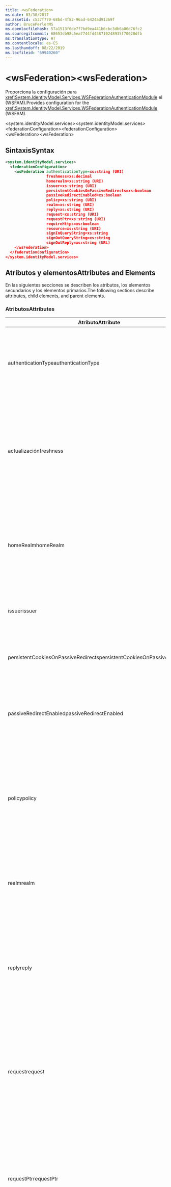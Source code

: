 ```yaml
---
title: <wsFederation>
ms.date: 03/30/2017
ms.assetid: c537f770-68bd-4f82-96ad-6424ad91369f
author: BrucePerlerMS
ms.openlocfilehash: 57a1513f6de7f7bd9ea441b6cbc3db6a06d76fc2
ms.sourcegitcommit: 68653db98c5ea7744fd438710248935f70020dfb
ms.translationtype: HT
ms.contentlocale: es-ES
ms.lasthandoff: 08/22/2019
ms.locfileid: "69940260"
---
```

# <a name="wsfederation"></a><span data-ttu-id="9fb8b-101">\<wsFederation></span><span class="sxs-lookup"><span data-stu-id="9fb8b-101">\<wsFederation></span></span>
<span data-ttu-id="9fb8b-102">Proporciona la configuración para <xref:System.IdentityModel.Services.WSFederationAuthenticationModule> el (WSFAM).</span><span class="sxs-lookup"><span data-stu-id="9fb8b-102">Provides configuration for the <xref:System.IdentityModel.Services.WSFederationAuthenticationModule> (WSFAM).</span></span>  
  
<span data-ttu-id="9fb8b-103">\<system.identityModel.services></span><span class="sxs-lookup"><span data-stu-id="9fb8b-103">\<system.identityModel.services></span></span>  
<span data-ttu-id="9fb8b-104">\<federationConfiguration></span><span class="sxs-lookup"><span data-stu-id="9fb8b-104">\<federationConfiguration></span></span>  
<span data-ttu-id="9fb8b-105">\<wsFederation></span><span class="sxs-lookup"><span data-stu-id="9fb8b-105">\<wsFederation></span></span>  
  
## <a name="syntax"></a><span data-ttu-id="9fb8b-106">Sintaxis</span><span class="sxs-lookup"><span data-stu-id="9fb8b-106">Syntax</span></span>  
  
```xml
<system.identityModel.services>  
  <federationConfiguration>  
    <wsFederation authenticationType=xs:string (URI)  
                  freshness=xs:decimal  
                  homerealm=xs:string (URI)  
                  issuer=xs:string (URI)  
                  persistentCookiesOnPassiveRedirects=xs:boolean  
                  passiveRedirectEnabled=xs:boolean  
                  policy=xs:string (URI)  
                  realm=xs:string (URI)  
                  reply=xs:string (URI)  
                  request=xs:string (URI)  
                  requestPtr=xs:string (URI)  
                  requireHttps=xs:boolean  
                  resource=xs:string (URI)  
                  signInQueryString=xs:string  
                  signOutQueryString=xs:string  
                  signOutReply=xs:string (URL)  
    </wsFederation>  
  </federationConfiguration>  
</system.identityModel.services>  
```  
  
## <a name="attributes-and-elements"></a><span data-ttu-id="9fb8b-107">Atributos y elementos</span><span class="sxs-lookup"><span data-stu-id="9fb8b-107">Attributes and Elements</span></span>  
 <span data-ttu-id="9fb8b-108">En las siguientes secciones se describen los atributos, los elementos secundarios y los elementos primarios.</span><span class="sxs-lookup"><span data-stu-id="9fb8b-108">The following sections describe attributes, child elements, and parent elements.</span></span>  
  
### <a name="attributes"></a><span data-ttu-id="9fb8b-109">Atributos</span><span class="sxs-lookup"><span data-stu-id="9fb8b-109">Attributes</span></span>  
  
|<span data-ttu-id="9fb8b-110">Atributo</span><span class="sxs-lookup"><span data-stu-id="9fb8b-110">Attribute</span></span>|<span data-ttu-id="9fb8b-111">DESCRIPCIÓN</span><span class="sxs-lookup"><span data-stu-id="9fb8b-111">Description</span></span>|  
|---------------|-----------------|  
|<span data-ttu-id="9fb8b-112">authenticationType</span><span class="sxs-lookup"><span data-stu-id="9fb8b-112">authenticationType</span></span>|<span data-ttu-id="9fb8b-113">URI que especifica el tipo de autenticación.</span><span class="sxs-lookup"><span data-stu-id="9fb8b-113">A URI that specifies the authentication type.</span></span> <span data-ttu-id="9fb8b-114">Establece el parámetro wauth de la solicitud de inicio de sesión de WS-Federation.</span><span class="sxs-lookup"><span data-stu-id="9fb8b-114">Sets the WS-Federation sign-in request wauth parameter.</span></span> <span data-ttu-id="9fb8b-115">Opcional.</span><span class="sxs-lookup"><span data-stu-id="9fb8b-115">Optional.</span></span> <span data-ttu-id="9fb8b-116">El valor predeterminado es una cadena vacía, que especifica que el parámetro wauth no se incluye en la solicitud.</span><span class="sxs-lookup"><span data-stu-id="9fb8b-116">The default is an empty string, which specifies that the wauth parameter is not included in the request.</span></span>|  
|<span data-ttu-id="9fb8b-117">actualización</span><span class="sxs-lookup"><span data-stu-id="9fb8b-117">freshness</span></span>|<span data-ttu-id="9fb8b-118">La antigüedad máxima deseada de las solicitudes de autenticación, en minutos.</span><span class="sxs-lookup"><span data-stu-id="9fb8b-118">The desired maximum age of authentication requests, in minutes.</span></span> <span data-ttu-id="9fb8b-119">Establece el parámetro wfresh de la solicitud de inicio de sesión de WS-Federation.</span><span class="sxs-lookup"><span data-stu-id="9fb8b-119">Sets the WS-Federation sign-in request wfresh parameter.</span></span> <span data-ttu-id="9fb8b-120">Opcional.</span><span class="sxs-lookup"><span data-stu-id="9fb8b-120">Optional.</span></span> <span data-ttu-id="9fb8b-121">El valor predeterminado es cero.</span><span class="sxs-lookup"><span data-stu-id="9fb8b-121">The default is zero.</span></span> <span data-ttu-id="9fb8b-122">Opcional.</span><span class="sxs-lookup"><span data-stu-id="9fb8b-122">Optional.</span></span> <span data-ttu-id="9fb8b-123">**Advertencia:**  En la siguiente versión de .NET Framework 4,5, el `freshness` atributo será de tipo `xs:string` y `null`su valor predeterminado será.</span><span class="sxs-lookup"><span data-stu-id="9fb8b-123">**Warning:**  In the next release of .NET Framework 4.5, the `freshness` attribute will be of type `xs:string` and its default value will be `null`.</span></span>|  
|<span data-ttu-id="9fb8b-124">homeRealm</span><span class="sxs-lookup"><span data-stu-id="9fb8b-124">homeRealm</span></span>|<span data-ttu-id="9fb8b-125">Dominio de inicio del proveedor de identidades (IdP) que se va a usar para la autenticación.</span><span class="sxs-lookup"><span data-stu-id="9fb8b-125">The home realm of the identity provider (IdP) to use for authentication.</span></span> <span data-ttu-id="9fb8b-126">Establece el parámetro whr de solicitud de inicio de sesión de WS-Federation.</span><span class="sxs-lookup"><span data-stu-id="9fb8b-126">Sets the WS-Federation sign-in request whr parameter.</span></span> <span data-ttu-id="9fb8b-127">Opcional.</span><span class="sxs-lookup"><span data-stu-id="9fb8b-127">Optional.</span></span> <span data-ttu-id="9fb8b-128">El valor predeterminado es una cadena vacía, que especifica que el parámetro whr no se incluye en la solicitud.</span><span class="sxs-lookup"><span data-stu-id="9fb8b-128">The default is an empty string, which specifies that the whr parameter is not included in the request.</span></span>|  
|<span data-ttu-id="9fb8b-129">issuer</span><span class="sxs-lookup"><span data-stu-id="9fb8b-129">issuer</span></span>|<span data-ttu-id="9fb8b-130">El URI del emisor de tokens previsto.</span><span class="sxs-lookup"><span data-stu-id="9fb8b-130">The URI of the intended token issuer.</span></span> <span data-ttu-id="9fb8b-131">Establece la dirección URL base de las solicitudes de inicio de sesión y las solicitudes de cierre de sesión de WS-Federation necesarias.</span><span class="sxs-lookup"><span data-stu-id="9fb8b-131">Sets the base URL of WS-Federation sign-in requests and sign-out requests Required.</span></span>|  
|<span data-ttu-id="9fb8b-132">persistentCookiesOnPassiveRedirects</span><span class="sxs-lookup"><span data-stu-id="9fb8b-132">persistentCookiesOnPassiveRedirects</span></span>|<span data-ttu-id="9fb8b-133">Especifica si las cookies persistentes se emiten en la autenticación.</span><span class="sxs-lookup"><span data-stu-id="9fb8b-133">Specifies whether persistent cookies are issued on authentication.</span></span> <span data-ttu-id="9fb8b-134">Opcional.</span><span class="sxs-lookup"><span data-stu-id="9fb8b-134">Optional.</span></span> <span data-ttu-id="9fb8b-135">El valor predeterminado es "false", no se emiten cookies.</span><span class="sxs-lookup"><span data-stu-id="9fb8b-135">The default is "false", cookies are not issued.</span></span>|  
|<span data-ttu-id="9fb8b-136">passiveRedirectEnabled</span><span class="sxs-lookup"><span data-stu-id="9fb8b-136">passiveRedirectEnabled</span></span>|<span data-ttu-id="9fb8b-137">Especifica si el WSFAM está habilitado para redirigir automáticamente las solicitudes no autorizadas a un STS.</span><span class="sxs-lookup"><span data-stu-id="9fb8b-137">Specifies whether the WSFAM is enabled to automatically redirect unauthorized requests to an STS.</span></span> <span data-ttu-id="9fb8b-138">Opcional.</span><span class="sxs-lookup"><span data-stu-id="9fb8b-138">Optional.</span></span> <span data-ttu-id="9fb8b-139">El valor predeterminado es "true", las solicitudes no autorizadas se redirigen automáticamente.</span><span class="sxs-lookup"><span data-stu-id="9fb8b-139">The default is "true", unauthorized requests are automatically redirected.</span></span>|  
|<span data-ttu-id="9fb8b-140">policy</span><span class="sxs-lookup"><span data-stu-id="9fb8b-140">policy</span></span>|<span data-ttu-id="9fb8b-141">Una dirección URL que especifica la ubicación de la directiva relevante que se va a usar en las solicitudes de inicio de sesión.</span><span class="sxs-lookup"><span data-stu-id="9fb8b-141">A URL that specifies the location of the relevant policy to use on sign-in requests.</span></span> <span data-ttu-id="9fb8b-142">El valor predeterminado es una cadena vacía.</span><span class="sxs-lookup"><span data-stu-id="9fb8b-142">The default is an empty string.</span></span> <span data-ttu-id="9fb8b-143">Establece el parámetro WP de la solicitud de inicio de sesión de WS-Federation.</span><span class="sxs-lookup"><span data-stu-id="9fb8b-143">Sets the WS-Federation sign-in request wp parameter.</span></span> <span data-ttu-id="9fb8b-144">Opcional.</span><span class="sxs-lookup"><span data-stu-id="9fb8b-144">Optional.</span></span> <span data-ttu-id="9fb8b-145">El valor predeterminado es una cadena vacía, que especifica que el parámetro WP no se incluye en la solicitud.</span><span class="sxs-lookup"><span data-stu-id="9fb8b-145">The default is an empty string, which specifies that the wp parameter is not included in the request.</span></span>|  
|<span data-ttu-id="9fb8b-146">realm</span><span class="sxs-lookup"><span data-stu-id="9fb8b-146">realm</span></span>|<span data-ttu-id="9fb8b-147">El URI del territorio solicitante.</span><span class="sxs-lookup"><span data-stu-id="9fb8b-147">The URI of the requesting realm.</span></span> <span data-ttu-id="9fb8b-148">(Un URI que identifica al usuario de confianza (RP) en el servicio de token de seguridad (STS)). Establece el parámetro de la solicitud de inicio de sesión de WS-Federation wtrealm.</span><span class="sxs-lookup"><span data-stu-id="9fb8b-148">(A URI that identifies the relying party (RP) to the security token service (STS).) Sets the request wtrealm WS-Federation sign-in request parameter.</span></span> <span data-ttu-id="9fb8b-149">Necesario.</span><span class="sxs-lookup"><span data-stu-id="9fb8b-149">Required.</span></span>|  
|<span data-ttu-id="9fb8b-150">reply</span><span class="sxs-lookup"><span data-stu-id="9fb8b-150">reply</span></span>|<span data-ttu-id="9fb8b-151">Una dirección URL que identifica la dirección en la que la aplicación de usuario de confianza (RP) desea recibir respuestas del servicio de token de seguridad (STS).</span><span class="sxs-lookup"><span data-stu-id="9fb8b-151">A URL that identifies the address at which the relying party (RP) application would like to receive replies from the Security Token Service (STS).</span></span> <span data-ttu-id="9fb8b-152">Establece el parámetro wreply de la solicitud de inicio de sesión de WS-Federation.</span><span class="sxs-lookup"><span data-stu-id="9fb8b-152">Sets the WS-Federation sign-in request wreply parameter.</span></span> <span data-ttu-id="9fb8b-153">Opcional.</span><span class="sxs-lookup"><span data-stu-id="9fb8b-153">Optional.</span></span> <span data-ttu-id="9fb8b-154">El valor predeterminado es una cadena vacía, que especifica que el parámetro wreply no se incluye en la solicitud.</span><span class="sxs-lookup"><span data-stu-id="9fb8b-154">The default is an empty string, which specifies that the wreply parameter is not included in the request.</span></span>|  
|<span data-ttu-id="9fb8b-155">request</span><span class="sxs-lookup"><span data-stu-id="9fb8b-155">request</span></span>|<span data-ttu-id="9fb8b-156">Solicitud de emisión de tokens.</span><span class="sxs-lookup"><span data-stu-id="9fb8b-156">The token issuance request.</span></span> <span data-ttu-id="9fb8b-157">Establece el parámetro wreq de la solicitud de inicio de sesión de WS-Federation.</span><span class="sxs-lookup"><span data-stu-id="9fb8b-157">Sets the WS-Federation sign-in request wreq parameter.</span></span> <span data-ttu-id="9fb8b-158">Opcional.</span><span class="sxs-lookup"><span data-stu-id="9fb8b-158">Optional.</span></span> <span data-ttu-id="9fb8b-159">El valor predeterminado es una cadena vacía, que especifica que el parámetro wreq no se incluye en la solicitud.</span><span class="sxs-lookup"><span data-stu-id="9fb8b-159">The default is an empty string, which specifies that the wreq parameter is not included in the request.</span></span> <span data-ttu-id="9fb8b-160">No incluir wreq o el parámetro wreqptr en la solicitud implica que el STS sabe qué tipo de token se debe emitir.</span><span class="sxs-lookup"><span data-stu-id="9fb8b-160">Not including the wreq or the wreqptr parameter in the request implies that the STS knows what kind of token to issue.</span></span>|  
|<span data-ttu-id="9fb8b-161">requestPtr</span><span class="sxs-lookup"><span data-stu-id="9fb8b-161">requestPtr</span></span>|<span data-ttu-id="9fb8b-162">Una dirección URL que especifica la ubicación de la solicitud de emisión de tokens.</span><span class="sxs-lookup"><span data-stu-id="9fb8b-162">A URL that specifies the location of the token issuance request.</span></span> <span data-ttu-id="9fb8b-163">Establece el parámetro wreqptr de la solicitud.</span><span class="sxs-lookup"><span data-stu-id="9fb8b-163">Sets the request wreqptr parameter.</span></span> <span data-ttu-id="9fb8b-164">Opcional.</span><span class="sxs-lookup"><span data-stu-id="9fb8b-164">Optional.</span></span> <span data-ttu-id="9fb8b-165">El valor predeterminado es una cadena vacía, que especifica que el parámetro wreqptr no se incluye en la solicitud.</span><span class="sxs-lookup"><span data-stu-id="9fb8b-165">The default is an empty string, which specifies that the wreqptr parameter is not included in the request.</span></span> <span data-ttu-id="9fb8b-166">No incluir wreq o el parámetro wreqptr en la solicitud implica que el STS sabe qué tipo de token se debe emitir.</span><span class="sxs-lookup"><span data-stu-id="9fb8b-166">Not including the wreq or the wreqptr parameter in the request implies that the STS knows what kind of token to issue.</span></span>|  
|<span data-ttu-id="9fb8b-167">requireHttps</span><span class="sxs-lookup"><span data-stu-id="9fb8b-167">requireHttps</span></span>|<span data-ttu-id="9fb8b-168">Especifica si la comunicación con el servicio de token de seguridad (STS) debe usar el protocolo HTTPS.</span><span class="sxs-lookup"><span data-stu-id="9fb8b-168">Specifies whether communication with the security token service (STS) must use HTTPS protocol.</span></span> <span data-ttu-id="9fb8b-169">Opcional.</span><span class="sxs-lookup"><span data-stu-id="9fb8b-169">Optional.</span></span> <span data-ttu-id="9fb8b-170">El valor predeterminado es "true", se debe usar HTTPS.</span><span class="sxs-lookup"><span data-stu-id="9fb8b-170">The default is "true", HTTPS must be used.</span></span>|  
|<span data-ttu-id="9fb8b-171">resource</span><span class="sxs-lookup"><span data-stu-id="9fb8b-171">resource</span></span>|<span data-ttu-id="9fb8b-172">Un URI que identifica el recurso al que se tiene acceso, el usuario de confianza (RP), para el servicio de token de seguridad (STS).</span><span class="sxs-lookup"><span data-stu-id="9fb8b-172">A URI that identifies the resource being accessed, the relying party (RP), to the to the security token service (STS).</span></span> <span data-ttu-id="9fb8b-173">Opcional.</span><span class="sxs-lookup"><span data-stu-id="9fb8b-173">Optional.</span></span> <span data-ttu-id="9fb8b-174">Establece el parámetro WRES de la solicitud de inicio de sesión de WS-Federation.</span><span class="sxs-lookup"><span data-stu-id="9fb8b-174">Sets the WS-Federation sign-in request wres parameter.</span></span> <span data-ttu-id="9fb8b-175">Opcional.</span><span class="sxs-lookup"><span data-stu-id="9fb8b-175">Optional.</span></span> <span data-ttu-id="9fb8b-176">El valor predeterminado es una cadena vacía, que especifica que el parámetro WRES no se incluye en la solicitud.</span><span class="sxs-lookup"><span data-stu-id="9fb8b-176">The default is an empty string, which specifies that the wres parameter is not included in the request.</span></span> <span data-ttu-id="9fb8b-177">**Nota:** WRES es un parámetro heredado.</span><span class="sxs-lookup"><span data-stu-id="9fb8b-177">**Note:**  wres is a legacy parameter.</span></span> <span data-ttu-id="9fb8b-178">En su `realm` lugar, especifique el atributo para usar el parámetro wtrealm.</span><span class="sxs-lookup"><span data-stu-id="9fb8b-178">Specify the `realm` attribute to use the wtrealm parameter instead.</span></span>|  
|<span data-ttu-id="9fb8b-179">signInQueryString</span><span class="sxs-lookup"><span data-stu-id="9fb8b-179">signInQueryString</span></span>|<span data-ttu-id="9fb8b-180">Proporciona un punto de extensibilidad para especificar los parámetros de consulta definidos por la aplicación en la dirección URL de la solicitud de inicio de sesión de WS-Federation.</span><span class="sxs-lookup"><span data-stu-id="9fb8b-180">Provides an extensibility point to specify application defined query parameters in the WS-Federation sign-in request URL.</span></span> <span data-ttu-id="9fb8b-181">Opcional.</span><span class="sxs-lookup"><span data-stu-id="9fb8b-181">Optional.</span></span> <span data-ttu-id="9fb8b-182">El valor predeterminado es una cadena vacía, que especifica que no debe incluirse ningún parámetro adicional en la solicitud.</span><span class="sxs-lookup"><span data-stu-id="9fb8b-182">The default is an empty string, which specifies that no additional parameters should be included in the request.</span></span> <span data-ttu-id="9fb8b-183">Los parámetros se especifican como un fragmento de cadena de consulta con el `"param1=value1&param2=value2&param3=value3"` siguiente formato: y así sucesivamente.</span><span class="sxs-lookup"><span data-stu-id="9fb8b-183">The parameters are specified as a query string fragment using the following form: `"param1=value1&param2=value2&param3=value3"` and so on.</span></span> <span data-ttu-id="9fb8b-184">**Nota:**  En un archivo de configuración, el carácter "&" de la cadena de consulta debe especificarse mediante su `&`referencia de entidad,.</span><span class="sxs-lookup"><span data-stu-id="9fb8b-184">**Note:**  In a configuration file the ‘&" character in the query string must be specified using its entity reference, `&`.</span></span>|  
|<span data-ttu-id="9fb8b-185">signOutQueryString</span><span class="sxs-lookup"><span data-stu-id="9fb8b-185">signOutQueryString</span></span>|<span data-ttu-id="9fb8b-186">Proporciona un punto de extensibilidad para especificar los parámetros de consulta definidos por la aplicación en la dirección URL de la solicitud de inicio de sesión de WS-Federation.</span><span class="sxs-lookup"><span data-stu-id="9fb8b-186">Provides an extensibility point to specify application defined query parameters in the WS-Federation sign-in request URL.</span></span> <span data-ttu-id="9fb8b-187">Opcional.</span><span class="sxs-lookup"><span data-stu-id="9fb8b-187">Optional.</span></span> <span data-ttu-id="9fb8b-188">El valor predeterminado es una cadena vacía, que especifica que no debe incluirse ningún parámetro adicional en la solicitud.</span><span class="sxs-lookup"><span data-stu-id="9fb8b-188">The default is an empty string, which specifies that no additional parameters should be included in the request.</span></span> <span data-ttu-id="9fb8b-189">Los parámetros se especifican como un fragmento de cadena de consulta con el `"param1=value1&param2=value2&param3=value3"` siguiente formato: y así sucesivamente.</span><span class="sxs-lookup"><span data-stu-id="9fb8b-189">The parameters are specified as a query string fragment using the following form: `"param1=value1&param2=value2&param3=value3"` and so on.</span></span> <span data-ttu-id="9fb8b-190">**Nota:**  En un archivo de configuración, el carácter "&" de la cadena de consulta debe especificarse mediante su `&`referencia de entidad,.</span><span class="sxs-lookup"><span data-stu-id="9fb8b-190">**Note:**  In a configuration file the ‘&" character in the query string must be specified using its entity reference, `&`.</span></span>|  
|<span data-ttu-id="9fb8b-191">signOutReply</span><span class="sxs-lookup"><span data-stu-id="9fb8b-191">signOutReply</span></span>|<span data-ttu-id="9fb8b-192">Especifica la dirección URL a la que el servicio de token de seguridad (STS) debe redirigir al cliente durante el cierre de sesión pasivo a través del protocolo WS-Federation.</span><span class="sxs-lookup"><span data-stu-id="9fb8b-192">Specifies the URL to which the client should be redirected by the security token service (STS) during passive sign-out through the WS-Federation protocol.</span></span> <span data-ttu-id="9fb8b-193">Establece el parámetro wreply en una solicitud de cierre de sesión de WS-Federation.</span><span class="sxs-lookup"><span data-stu-id="9fb8b-193">Sets the wreply parameter on a WS-Federation sign-out request.</span></span> <span data-ttu-id="9fb8b-194">Opcional.</span><span class="sxs-lookup"><span data-stu-id="9fb8b-194">Optional.</span></span> <span data-ttu-id="9fb8b-195">El valor predeterminado es una cadena vacía, que especifica que no debe incluirse ningún parámetro adicional en la solicitud.</span><span class="sxs-lookup"><span data-stu-id="9fb8b-195">The default is an empty string, which specifies that no additional parameters should be included in the request.</span></span>|  
  
### <a name="child-elements"></a><span data-ttu-id="9fb8b-196">Elementos secundarios</span><span class="sxs-lookup"><span data-stu-id="9fb8b-196">Child Elements</span></span>  
 <span data-ttu-id="9fb8b-197">None</span><span class="sxs-lookup"><span data-stu-id="9fb8b-197">None</span></span>  
  
### <a name="parent-elements"></a><span data-ttu-id="9fb8b-198">Elementos primarios</span><span class="sxs-lookup"><span data-stu-id="9fb8b-198">Parent Elements</span></span>  
  
|<span data-ttu-id="9fb8b-199">Elemento</span><span class="sxs-lookup"><span data-stu-id="9fb8b-199">Element</span></span>|<span data-ttu-id="9fb8b-200">DESCRIPCIÓN</span><span class="sxs-lookup"><span data-stu-id="9fb8b-200">Description</span></span>|  
|-------------|-----------------|  
|[<span data-ttu-id="9fb8b-201">\<federationConfiguration></span><span class="sxs-lookup"><span data-stu-id="9fb8b-201">\<federationConfiguration></span></span>](federationconfiguration.md)|<span data-ttu-id="9fb8b-202">Contiene la configuración que configura el <xref:System.IdentityModel.Services.WSFederationAuthenticationModule> (WSFAM) y el <xref:System.IdentityModel.Services.SessionAuthenticationModule> (SAM).</span><span class="sxs-lookup"><span data-stu-id="9fb8b-202">Contains the settings that configure the <xref:System.IdentityModel.Services.WSFederationAuthenticationModule> (WSFAM) and the <xref:System.IdentityModel.Services.SessionAuthenticationModule> (SAM).</span></span>|  
  
## <a name="remarks"></a><span data-ttu-id="9fb8b-203">Comentarios</span><span class="sxs-lookup"><span data-stu-id="9fb8b-203">Remarks</span></span>  
 <span data-ttu-id="9fb8b-204">Puede usar el `<wsFederation>` elemento para configurar los valores predeterminados de los parámetros de WS-Federation y el comportamiento predeterminado de WSFAM.</span><span class="sxs-lookup"><span data-stu-id="9fb8b-204">You can use the `<wsFederation>` element to configure default WS-Federation parameter settings and default behavior for the WSFAM.</span></span> <span data-ttu-id="9fb8b-205">La configuración de los parámetros de WS- `<wsFederation>` Federation se define en las propiedades equivalentes del conjunto de elementos expuestas por la <xref:System.IdentityModel.Services.WSFederationAuthenticationModule> clase.</span><span class="sxs-lookup"><span data-stu-id="9fb8b-205">WS-Federation parameter settings defined under the `<wsFederation>` element set equivalent properties exposed by the <xref:System.IdentityModel.Services.WSFederationAuthenticationModule> class.</span></span> <span data-ttu-id="9fb8b-206">Estas propiedades siguen siendo las mismas para todas las solicitudes emitidas por WSFAM.</span><span class="sxs-lookup"><span data-stu-id="9fb8b-206">These properties remain the same for every request issued by the WSFAM.</span></span> <span data-ttu-id="9fb8b-207">Puede cambiar los parámetros de WS-Federation dinámicamente durante el procesamiento de la solicitud agregando controladores de eventos para los eventos expuestos por WSFAM; por ejemplo, el <xref:System.IdentityModel.Services.WSFederationAuthenticationModule.RedirectingToIdentityProvider> evento.</span><span class="sxs-lookup"><span data-stu-id="9fb8b-207">You can change the WS-Federation parameters dynamically during request processing by adding event handlers for the events exposed by WSFAM; for example, the <xref:System.IdentityModel.Services.WSFederationAuthenticationModule.RedirectingToIdentityProvider> event.</span></span> <span data-ttu-id="9fb8b-208">Para obtener más información, vea la documentación de <xref:System.IdentityModel.Services.WSFederationAuthenticationModule> la clase.</span><span class="sxs-lookup"><span data-stu-id="9fb8b-208">For more information, see the documentation for the <xref:System.IdentityModel.Services.WSFederationAuthenticationModule> class.</span></span>  
  
 <span data-ttu-id="9fb8b-209">El elemento se representa mediante la <xref:System.IdentityModel.Services.Configuration.WSFederationElement> clase. `<wsFederation>`</span><span class="sxs-lookup"><span data-stu-id="9fb8b-209">The `<wsFederation>` element is represented by the <xref:System.IdentityModel.Services.Configuration.WSFederationElement> class.</span></span> <span data-ttu-id="9fb8b-210">La <xref:System.IdentityModel.Services.Configuration.WsFederationConfiguration> clase representa el propio objeto de configuración.</span><span class="sxs-lookup"><span data-stu-id="9fb8b-210">The configuration object itself is represented by the <xref:System.IdentityModel.Services.Configuration.WsFederationConfiguration> class.</span></span> <span data-ttu-id="9fb8b-211">Se establece <xref:System.IdentityModel.Services.Configuration.WsFederationConfiguration> una sola instancia en el <xref:System.IdentityModel.Services.Configuration.FederationConfiguration> objeto al que se tiene acceso a <xref:System.IdentityModel.Services.FederatedAuthentication.FederationConfiguration%2A?displayProperty=nameWithType> través de la propiedad y proporciona la configuración para el WSFAM.</span><span class="sxs-lookup"><span data-stu-id="9fb8b-211">A single <xref:System.IdentityModel.Services.Configuration.WsFederationConfiguration> instance is set on the <xref:System.IdentityModel.Services.Configuration.FederationConfiguration> object that is accessed through the <xref:System.IdentityModel.Services.FederatedAuthentication.FederationConfiguration%2A?displayProperty=nameWithType> property and provides configuration for the WSFAM.</span></span>  
  
## <a name="example"></a><span data-ttu-id="9fb8b-212">Ejemplo</span><span class="sxs-lookup"><span data-stu-id="9fb8b-212">Example</span></span>  
 <span data-ttu-id="9fb8b-213">En el XML siguiente se `<wsFederation>` muestra un elemento que especifica los valores para WSFAM.</span><span class="sxs-lookup"><span data-stu-id="9fb8b-213">The following XML shows a `<wsFederation>` element that specifies settings for the WSFAM.</span></span>  
  
> [!WARNING]
>  <span data-ttu-id="9fb8b-214">En este ejemplo, WSFAM no es necesario para usar HTTPS.</span><span class="sxs-lookup"><span data-stu-id="9fb8b-214">In this example, the WSFAM is not required to use HTTPS.</span></span> <span data-ttu-id="9fb8b-215">Esto se debe `<wsFederation>` a `requireHttps` que el atributo del elemento está `false`establecido.</span><span class="sxs-lookup"><span data-stu-id="9fb8b-215">This is because the `requireHttps` attribute on the `<wsFederation>` element is set `false`.</span></span> <span data-ttu-id="9fb8b-216">Esta configuración no se recomienda para la mayoría de los entornos de producción, ya que puede suponer un riesgo para la seguridad.</span><span class="sxs-lookup"><span data-stu-id="9fb8b-216">This setting is not recommended for most production environments as it may present a security risk.</span></span>  
  
```xml
<wsFederation passiveRedirectEnabled="true"   
              issuer="http://localhost:15839/wsFederationSTS/Issue"   
              realm="http://localhost:50969/"   
              reply="http://localhost:50969/"   
              requireHttps="false"   
              signOutReply="http://localhost:50969/SignedOutPage.html"   
              signOutQueryString="Param1=value2&Param2=value2"   
              persistentCookiesOnPassiveRedirects="true" />
```  
  
## <a name="see-also"></a><span data-ttu-id="9fb8b-217">Vea también</span><span class="sxs-lookup"><span data-stu-id="9fb8b-217">See also</span></span>

- <xref:System.IdentityModel.Services.WSFederationAuthenticationModule>
- <xref:System.IdentityModel.Services.FederatedAuthentication.FederationConfiguration%2A?displayProperty=nameWithType>
